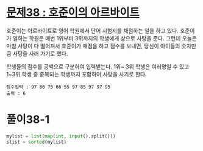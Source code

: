 # [문제38 : 호준이의 아르바이트](https://www.notion.so/38-f4c9b88902c744ebafd2a6c12af4814b)

호준이는 아르바이트로 영어 학원에서 단어 시험지를 채점하는 일을 하고 있다. 호준이가 일하는 학원은 매번 1위부터 3위까지의 학생에게 상으로 사탕을 준다. 그런데 오늘은 마침 사탕이 다 떨어져서 호준이가 채점을 하고 점수를 보내면, 당신이 아이들의 숫자만큼 사탕을 사러 가기로 했다.

학생들의 점수를 공백으로 구분하여 입력받는다. 1위~ 3위 학생은 여러명일 수 있고 1~3위 학생 중 중복되는 학생까지 포함하여 사탕을 사기로 한다.

    점수입력 : 97 86 75 66 55 97 85 97 97 95
    출력 : 6

# 풀이38-1

``` python
mylist = list(map(int, input().split()))
slist = sorted(mylist)

```